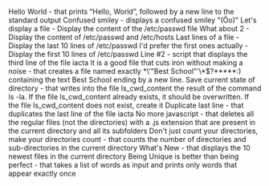 Hello World - that prints “Hello, World”, followed by a new line to the standard output
Confused smiley - displays a confused smiley "(Ôo)"
Let's display a file - Display the content of the /etc/passwd file
What about 2 - Display the content of /etc/passwd and /etc/hosts
Last lines of a file - Display the last 10 lines of /etc/passwd
I'd prefer the first ones actually - Display the first 10 lines of /etc/passwd
Line #2 - script that displays the third line of the file iacta
It is a good file that cuts iron without making a noise - that creates a file named exactly \*\\'"Best School"\'\\*$\?\*\*\*\*\*:) containing the text Best School ending by a new line.
Save current state of directory - that writes into the file ls_cwd_content the result of the command ls -la. If the file ls_cwd_content already exists, it should be overwritten. If the file ls_cwd_content does not exist, create it
Duplicate last line - that duplicates the last line of the file iacta
No more javascript - that deletes all the regular files (not the directories) with a .js extension that are present in the current directory and all its subfolders
Don't just count your directories, make your directories count - that counts the number of directories and sub-directories in the current directory
What's New - that displays the 10 newest files in the current directory
Being Unique is better than being perfect - that takes a list of words as input and prints only words that appear exactly once
